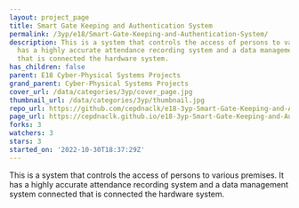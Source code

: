 ```yaml
---
layout: project_page
title: Smart Gate Keeping and Authentication System
permalink: /3yp/e18/Smart-Gate-Keeping-and-Authentication-System/
description: This is a system that controls the access of persons to various premises.   It
  has a highly accurate attendance recording system and a data management system connected
  that is connected the hardware system.
has_children: false
parent: E18 Cyber-Physical Systems Projects
grand_parent: Cyber-Physical Systems Projects
cover_url: /data/categories/3yp/cover_page.jpg
thumbnail_url: /data/categories/3yp/thumbnail.jpg
repo_url: https://github.com/cepdnaclk/e18-3yp-Smart-Gate-Keeping-and-Authentication-System
page_url: https://cepdnaclk.github.io/e18-3yp-Smart-Gate-Keeping-and-Authentication-System
forks: 3
watchers: 3
stars: 3
started_on: '2022-10-30T18:37:29Z'
---
```


This is a system that controls the access of persons to various premises.   It has a highly accurate attendance recording system and a data management system connected that is connected the hardware system.